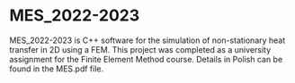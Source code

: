 # MES_2022-2023

MES_2022-2023 is C++ software for the simulation of non-stationary heat transfer in 2D using a FEM. This project was completed as a university assignment for the Finite Element Method course.
Details in Polish can be found in the MES.pdf file.
